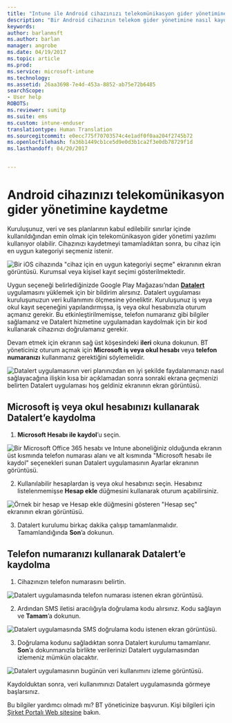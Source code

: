 ```yaml
---
title: "Intune ile Android cihazınızı telekomünikasyon gider yönetimine kaydetme"
description: "Bir Android cihazının telekom gider yönetimine nasıl kaydedileceğini öğrenin."
keywords: 
author: barlanmsft
ms.author: barlan
manager: angrobe
ms.date: 04/19/2017
ms.topic: article
ms.prod: 
ms.service: microsoft-intune
ms.technology: 
ms.assetid: 26aa3698-7e4d-453a-8852-ab75e72b6485
searchScope:
- User help
ROBOTS: 
ms.reviewer: sumitp
ms.suite: ems
ms.custom: intune-enduser
translationtype: Human Translation
ms.sourcegitcommit: e0ecc775f70703574c4e1adf0f0aa204f2745b72
ms.openlocfilehash: fa36b1449cb1ce5d9e0d3b1ca2f3e0db78729f1d
ms.lasthandoff: 04/20/2017


---
```


# <a name="enroll-your-android-device-in-telecom-expense-management"></a>Android cihazınızı telekomünikasyon gider yönetimine kaydetme

Kuruluşunuz, veri ve ses planlarının kabul edilebilir sınırlar içinde kullanıldığından emin olmak için telekomünikasyon gider yönetimi yazılımı kullanıyor olabilir. Cihazınızı kaydetmeyi tamamladıktan sonra, bu cihaz için en uygun kategoriyi seçmeniz istenir.

![Bir iOS cihazında "cihaz için en uygun kategoriyi seçme" ekranının ekran görüntüsü. Kurumsal veya kişisel kayıt seçimi gösterilmektedir.](./media/and-enroll-11-tem-select-best-category.png)

Uygun seçeneği belirlediğinizde Google Play Mağazası’ndan [__Datalert__](https://play.google.com/store/apps/details?id=fr.memobox.databox) uygulamasını yüklemek için bir bildirim alırsınız. Datalert uygulaması kuruluşunuzun veri kullanımını ölçmesine yöneliktir. Kuruluşunuz iş veya okul kayıt seçeneğini yapılandırmışsa, iş veya okul hesabınızla oturum açmanız gerekir. Bu etkinleştirilmemişse, telefon numaranız gibi bilgiler sağlamanız ve Datalert hizmetine uygulamadan kaydolmak için bir kod kullanarak cihazınızı doğrulamanız gerekir.

Devam etmek için ekranın sağ üst köşesindeki __ileri__ okuna dokunun. BT yöneticiniz oturum açmak için __Microsoft iş veya okul hesabı__ veya __telefon numaranızı__ kullanmanız gerektiğini söylemelidir.

  ![Datalert uygulamasının veri planınızdan en iyi şekilde faydalanmanızı nasıl sağlayacağına ilişkin kısa bir açıklamadan sonra sonraki ekrana geçmenizi belirten Datalert uygulaması hoş geldiniz ekranının ekran görüntüsü.](./media/and-enroll-12-tem-datalert-setup.png)

## <a name="enroll-into-datalert-using-your-microsoft-work-or-school-account"></a>Microsoft iş veya okul hesabınızı kullanarak Datalert’e kaydolma

1. __Microsoft Hesabı ile kaydol__’u seçin.

  ![Bir Microsoft Office 365 hesabı ve Intune aboneliğiniz olduğunda ekranın üst kısmında telefon numarası alanı ve alt kısmında "Microsoft hesabı ile kaydol" seçenekleri sunan Datalert uygulamasının Ayarlar ekranının görüntüsü.](./media/and-enroll-12a-tem-datalert-enroll-msft-account.png)

2. Kullanılabilir hesaplardan iş veya okul hesabınızı seçin. Hesabınız listelenmemişse **Hesap ekle** düğmesini kullanarak oturum açabilirsiniz.

  ![Örnek bir hesap ve Hesap ekle düğmesini gösteren "Hesap seç" ekranının ekran görüntüsü.](./media/and-enroll-12b-tem-datalert-enroll-select-msft-account.png)

3. Datalert kurulumu birkaç dakika çalışıp tamamlanmalıdır. Tamamlandığında __Son__’a dokunun.

## <a name="enroll-into-datalert-using-your-phone-number"></a>Telefon numaranızı kullanarak Datalert’e kaydolma

1. Cihazınızın telefon numarasını belirtin.

  ![Datalert uygulamasında telefon numarası istenen ekran görüntüsü.](./media/and-enroll-13-tem-datalert-phone-number.png)

2. Ardından SMS iletisi aracılığıyla doğrulama kodu alırsınız. Kodu sağlayın ve __Tamam__’a dokunun.

  ![Datalert uygulamasında SMS doğrulama kodu istenen ekran görüntüsü.](./media/and-enroll-14-tem-datalert-sms.png)

3. Doğrulama kodunu sağladıktan sonra Datalert kurulumu tamamlanır. __Son__’a dokunmanızla birlikte verilerinizi Datalert uygulamasından izlemeniz mümkün olacaktır.

  ![Datalert uygulamasının bugünün veri kullanımını izleme görüntüsü.](./media/and-enroll-15-tem-datalert-monitoring-active.png)

Kaydolduktan sonra, veri kullanımınızı Datalert uygulamasında görmeye başlarsınız.

Bu bilgiler yardımcı olmadı mı? BT yöneticinize başvurun. Kişi bilgileri için [Şirket Portalı Web sitesine](http://portal.manage.microsoft.com) bakın.

